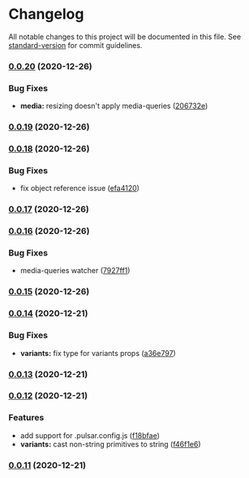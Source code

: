 # Changelog

All notable changes to this project will be documented in this file. See [standard-version](https://github.com/conventional-changelog/standard-version) for commit guidelines.

### [0.0.20](https://github.com/elforastero/pulsar-core/compare/v0.0.19...v0.0.20) (2020-12-26)


### Bug Fixes

* **media:** resizing doesn't apply media-queries ([206732e](https://github.com/elforastero/pulsar-core/commit/206732e77099eeaab882e64a80a2946b05f37c43))

### [0.0.19](https://github.com/elforastero/pulsar-core/compare/v0.0.18...v0.0.19) (2020-12-26)

### [0.0.18](https://github.com/elforastero/pulsar-core/compare/v0.0.17...v0.0.18) (2020-12-26)


### Bug Fixes

* fix object reference issue ([efa4120](https://github.com/elforastero/pulsar-core/commit/efa41209d308efa3735f12895aea5ba5d7649713))

### [0.0.17](https://github.com/elforastero/pulsar-core/compare/v0.0.16...v0.0.17) (2020-12-26)

### [0.0.16](https://github.com/elforastero/pulsar-core/compare/v0.0.15...v0.0.16) (2020-12-26)


### Bug Fixes

* media-queries watcher ([7927ff1](https://github.com/elforastero/pulsar-core/commit/7927ff1b7cf0e1ad791ff3ca3a1c4e9fb150bb83))

### [0.0.15](https://github.com/elforastero/pulsar-core/compare/v0.0.14...v0.0.15) (2020-12-26)

### [0.0.14](https://github.com/elforastero/pulsar-core/compare/v0.0.13...v0.0.14) (2020-12-21)


### Bug Fixes

* **variants:** fix type for variants props ([a36e797](https://github.com/elforastero/pulsar-core/commit/a36e7978b65a27273b7390a4ef29a2c478d0aa54))

### [0.0.13](https://github.com/elforastero/pulsar-core/compare/v0.0.12...v0.0.13) (2020-12-21)

### [0.0.12](https://github.com/elforastero/pulsar-core/compare/v0.0.11...v0.0.12) (2020-12-21)


### Features

* add support for .pulsar.config.js ([f18bfae](https://github.com/elforastero/pulsar-core/commit/f18bfae913f5a7608d261ad09550841a6a432bb1))
* **variants:** cast non-string primitives to string ([f46f1e6](https://github.com/elforastero/pulsar-core/commit/f46f1e670774be3b3a61cca134013e0355bbca6e))

### [0.0.11](https://github.com/elforastero/pulsar-core/compare/v0.0.10...v0.0.11) (2020-12-21)
